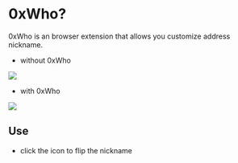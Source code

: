 # 0xWho?

0xWho is an browser extension that allows you customize address nickname.

* without 0xWho  
  
![](https://user-images.githubusercontent.com/41041503/263475543-f2444f96-7544-4741-80fc-fbea45395ccd.png)

* with 0xWho
  
![](https://user-images.githubusercontent.com/41041503/263475550-6e20450e-0b06-43b8-bf62-34e11878fe03.png)



## Use

* click the icon to flip the nickname

